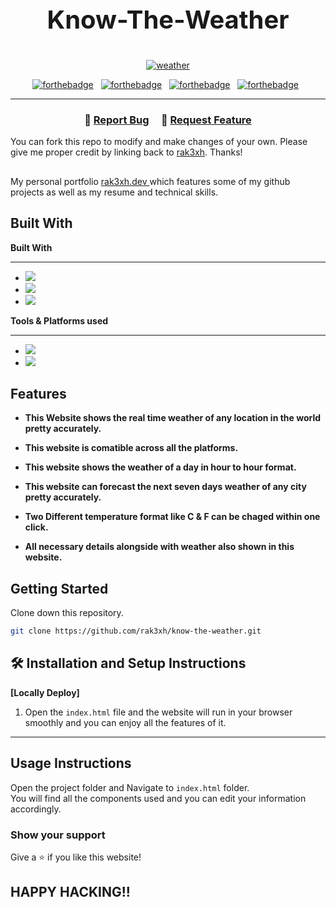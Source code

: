 ##

<h1 align="center" style="font-size:40px;">
 <p> Know-The-Weather</p> 
  
</h1>

<p align="center"><a href="https://imgbb.com/"><img  src="https://i.ibb.co/tYjqrt5/weather.jpg" alt="weather" border="0"></a></p>

<div>
<center>

[![forthebadge](https://forthebadge.com/images/badges/uses-html.svg)](https://forthebadge.com) &nbsp;
[![forthebadge](https://forthebadge.com/images/badges/uses-css.svg)](https://forthebadge.com) &nbsp;
[![forthebadge](https://forthebadge.com/images/badges/made-with-javascript.svg)](https://forthebadge.com) &nbsp;
[![forthebadge](https://forthebadge.com/images/badges/open-source.svg)](https://forthebadge.com) &nbsp;

</center>
</div>

---

<h3 align="center">
    🔹
    <a href="https://github.com/rak3xh/know-the-weather/issues">Report Bug</a> &nbsp; &nbsp;
    🔹
    <a href="https://github.com/rak3xh/know-the-weather/issues">Request Feature</a>
</h3>

You can fork this repo to modify and make changes of your own. Please give me proper credit by linking back to [rak3xh](https://github.com/rak3xh/know-the-weather). Thanks!

##

My personal portfolio <a href="https://rak3xh-portfolio.vercel.app/" target="_blank"> rak3xh.dev </a> which features some of my github projects as well as my resume and technical skills.<br/>

## Built With

**Built With**

---

- <img src="https://img.shields.io/badge/html5-%23E34F26.svg?&style=for-the-badge&logo=html5&logoColor=white" />
- <img src="https://img.shields.io/badge/css3-%231572B6.svg?&style=for-the-badge&logo=css3&logoColor=white" />
- <img src="https://img.shields.io/badge/javascript-%23F7DF1E.svg?&style=for-the-badge&logo=javascript&logoColor=black" />

**Tools & Platforms used**

---

- <img src="https://img.shields.io/badge/visual%20studio%20code-%23007ACC.svg?&style=for-the-badge&logo=visual%20studio%20code&logoColor=white" />
- <img src="https://img.shields.io/badge/vercel-%23000000.svg?&style=for-the-badge&logo=vercel&logoColor=white" />

## Features

- **This Website shows the real time weather of any location in the world pretty accurately.**

- **This website is comatible across all the platforms.**

- **This website shows the weather of a day in hour to hour format.**

- **This website can forecast the next seven days weather of any city pretty accurately.**

- **Two Different temperature format like C & F can be chaged within one click.**

- **All necessary details alongside with weather also shown in this website.**

## Getting Started

Clone down this repository. <br>

```bash
git clone https://github.com/rak3xh/know-the-weather.git
```

## 🛠 Installation and Setup Instructions

**<p>[Locally Deploy]</p>**

1. Open the `index.html` file and the website will run in your browser smoothly and you can enjoy all the features of it.

---

## Usage Instructions

Open the project folder and Navigate to `index.html` folder. <br/>
You will find all the components used and you can edit your information accordingly.

### Show your support

Give a ⭐ if you like this website!

## HAPPY HACKING!!
